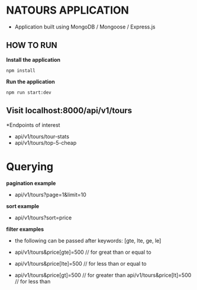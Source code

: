 # NATOURS APPLICATION 
- Application built using MongoDB / Mongoose / Express.js 

## HOW TO RUN 

**Install the application**
```
npm install 
```

**Run the application**
```
npm run start:dev
```

## Visit localhost:8000/api/v1/tours

*Endpoints of interest

- api/v1/tours/tour-stats
- api/v1/tours/top-5-cheap

# Querying

**pagination example**
- api/v1/tours?page=1&limit=10

**sort example**
- api/v1/tours?sort=price

**filter examples**

- the following can be passed after keywords: [gte, lte, ge, le]

- api/v1/tours&price[gte]=500 // for great than or equal to
- api/v1/tours&price[lte]=500 // for less than or equal to
- api/v1/tours&price[gt]=500 // for greater than 
api/v1/tours&price[lt]=500 // for less than

